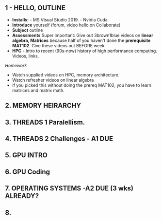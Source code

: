 

## 1 - HELLO, OUTLINE

* **Installs:** - MS Visual Studio 2019. - Nvidia Cuda
* **Introduce** yourself (forum, video hello on Collaborate)
* **Subject** outline
* **Assessments** Super important: Give out 3brown1blue videos on **linear algebra, Matrices** because half of you haven't done the **prerequisite MAT102**. Give these videos out BEFORE  week 
* **HPC** - Intro to recent (90s-now) history of high performance computing. Videos, links.

_Homework_
* Watch supplied videos on HPC, memory architecture.
* Watch refresher videos on linear algebra
* If you picked this without doing the prereq MAT102, you have to learn matrices and matrix math.

## 2. MEMORY HEIRARCHY

## 3. THREADS 1 Paralellism.

## 4. THREADS 2 Challenges      - A1 DUE

## 5. GPU INTRO

## 6. GPU Coding

## 7. OPERATING SYSTEMS         -A2 DUE (3 wks) ALREADY?

## 8. 